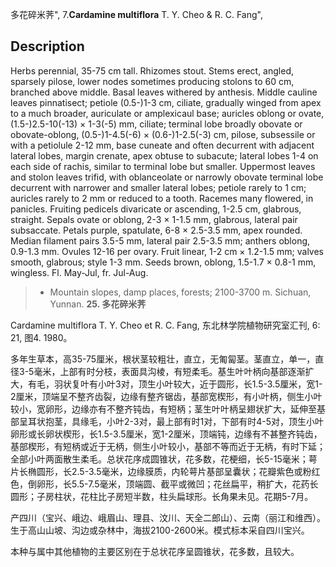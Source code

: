 多花碎米荠",
7.**Cardamine multiflora** T. Y. Cheo & R. C. Fang",

## Description
Herbs perennial, 35-75 cm tall. Rhizomes stout. Stems erect, angled, sparsely pilose, lower nodes sometimes producing stolons to 60 cm, branched above middle. Basal leaves withered by anthesis. Middle cauline leaves pinnatisect; petiole (0.5-)1-3 cm, ciliate, gradually winged from apex to a much broader, auriculate or amplexicaul base; auricles oblong or ovate, (1.5-)2.5-10(-13) × 1-3(-5) mm, ciliate; terminal lobe broadly obovate or obovate-oblong, (0.5-)1-4.5(-6) × (0.6-)1-2.5(-3) cm, pilose, subsessile or with a petiolule 2-12 mm, base cuneate and often decurrent with adjacent lateral lobes, margin crenate, apex obtuse to subacute; lateral lobes 1-4 on each side of rachis, similar to terminal lobe but smaller. Uppermost leaves and stolon leaves trifid, with oblanceolate or narrowly obovate terminal lobe decurrent with narrower and smaller lateral lobes; petiole rarely to 1 cm; auricles rarely to 2 mm or reduced to a tooth. Racemes many flowered, in panicles. Fruiting pedicels divaricate or ascending, 1-2.5 cm, glabrous, straight. Sepals ovate or oblong, 2-3 × 1-1.5 mm, glabrous, lateral pair subsaccate. Petals purple, spatulate, 6-8 × 2.5-3.5 mm, apex rounded. Median filament pairs 3.5-5 mm, lateral pair 2.5-3.5 mm; anthers oblong, 0.9-1.3 mm. Ovules 12-16 per ovary. Fruit linear, 1-2 cm × 1.2-1.5 mm; valves smooth, glabrous; style 1-3 mm. Seeds brown, oblong, 1.5-1.7 × 0.8-1 mm, wingless. Fl. May-Jul, fr. Jul-Aug.

> * Mountain slopes, damp places, forests; 2100-3700 m. Sichuan, Yunnan.
**25. 多花碎米荠**

Cardamine multiflora T. Y. Cheo et R. C. Fang, 东北林学院植物研究室汇刊, 6: 21, 图4. 1980。

多年生草本，高35-75厘米，根状茎较粗壮，直立，无匍匐茎。茎直立，单一，直径3-5毫米，上部有时分枝，表面具沟棱，有短柔毛。基生叶叶柄向基部逐渐扩大，有毛，羽状复叶有小叶3对，顶生小叶较大，近于圆形，长1.5-3.5厘米，宽1-2厘米，顶端呈不整齐齿裂，边缘有整齐锯齿，基部宽楔形，有小叶柄，侧生小叶较小，宽卵形，边缘亦有不整齐钝齿，有短柄；茎生叶叶柄呈翅状扩大，延伸至基部呈耳状抱茎，具缘毛，小叶2-3对，最上部有时1对，下部有时4-5对，顶生小叶卵形或长卵状楔形，长1.5-3.5厘米，宽1-2厘米，顶端钝，边缘有不甚整齐钝齿，基部楔形，有短柄或近于无柄，侧生小叶较小，基部不等而近于无柄，有时下延；全部小叶两面散生柔毛。总状花序成圆锥状，花多数，花梗细，长5-15毫米；萼片长椭圆形，长2.5-3.5毫米，边缘膜质，内轮萼片基部呈囊状；花瓣紫色或粉红色，倒卵形，长5.5-7.5毫米，顶端圆、截平或微凹；花丝扁平，稍扩大，花药长圆形；子房柱状，花柱比子房短半数，柱头扁球形。长角果未见。花期5-7月。

产四川（宝兴、峨边、峨眉山、理县、汶川、天全二郎山）、云南（丽江和维西）。生于高山山坡、沟边或杂林中，海拔2100-2600米。模式标本采自四川宝兴。

本种与属中其他植物的主要区别在于总状花序呈圆锥状，花多数，且较大。
